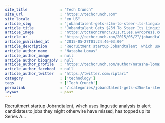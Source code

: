 ```yaml
---
site_title               : "Tech Crunch"
site_url                 : "https://techcrunch.com"
site_locale              : "en_US"
article_slug             : "jobandtalent-gets-s25m-to-steer-its-linguistic-analysis-recruitment-platform-toward-the-u-s"
article_title            : "Jobandtalent Gets $25M To Steer Its Linguistic Analysis Recruitment Platform Toward The U.S."
article_image            : "https://tctechcrunch2011.files.wordpress.com/2015/05/screen-shot-2015-05-27-at-9-10-01-am.png?w=764&h=400&crop=1"
article_url              : "https://techcrunch.com/2015/05/27/jobandtalent-series-a-expansion/"
article_published_at     : "2015-05-27T01:24:46-03:00"
article_description      : "Recruitment startup Jobandtalent, which uses linguistic analysis to alert candidates to jobs they might otherwise have missed, has topped up its Series A..."
article_author_name      : "Natasha Lomas"
article_author_image     : null
article_author_biography : null
article_author_profile   : "https://techcrunch.com/author/natasha-lomas/"
article_author_facebook  : null
article_author_twitter   : "https://twitter.com/riptari"
category                 : ['technology']
tags                     : ['Tech Crunch']
permalink                : "/:categories/jobandtalent-gets-s25m-to-steer-its-linguistic-analysis-recruitment-platform-toward-the-u-s/"
layout                   : post
---
```


Recruitment startup Jobandtalent, which uses linguistic analysis to alert candidates to jobs they might otherwise have missed, has topped up its Series A...
